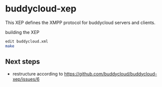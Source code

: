 buddycloud-xep
==============

This XEP defines the XMPP protocol for buddycloud servers and clients.

building the XEP

```bash
edit buddycloud.xml
make
```

Next steps
----------

* restructure according to https://github.com/buddycloud/buddycloud-xep/issues/6
